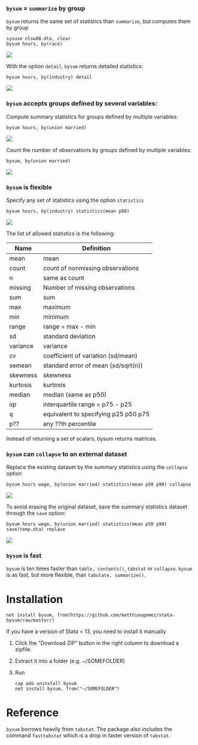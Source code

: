 



### `bysum`  = `summarize` by group

`bysum` returns the same set of statistics than `summarize`, but computes them by group

```
sysuse nlsw88.dta, clear
bysum hours, by(race) 
```
![](img/sum.jpg)

With the option `detail`, `bysum` returns detailed statistics:
```
bysum hours, by(industry) detail
```
![](img/sumdetail.jpg)



### `bysum` accepts groups defined by several variables:

Compute summary statistics for groups defined by multiple variables:

```
bysum hours, by(union married) 
```
![](img/sumgroups.jpg)


Count the number of observations by groups defined by multiple variables:

```
bysum, by(union married) 
```
![](img/sumtab.jpg)



### `bysum` is flexible

Specify any set of statistics using the option `statistics`
```
bysum hours, by(industry) statistics(mean p80)
```
![](img/sumstat.jpg)


The list of allowed statistics is the following:

Name | Definition
---|---
mean          | mean
count         | count of nonmissing observations
n             | same as count
missing	|	Number of missing observations
sum           | sum
max           | maximum
min           | minimum
range         | range = max - min
sd            | standard deviation
variance      | variance
cv            | coefficient of variation (sd/mean)
semean        | standard error of mean (sd/sqrt(n))
skewness      | skewness
kurtosis      | kurtosis
median        | median (same as p50)
iqr           | interquartile range = p75 - p25
q             | equivalent to specifying p25 p50 p75
p??			|	any ??th percentile


Instead of returning a set of scalars, bysum returns matrices.





### `bysum` can `collapse` to an external dataset

Replace the existing dataset by the summary statistics using the `collapse` option
```
bysum hours wage, by(union married) statistics(mean p50 p90) collapse
```
![](img/sumcollapse.jpg)



To avoid erasing the original dataset, save the summary statistics  dataset through the `save` option:

```
bysum hours wage, by(union married) statistics(mean p50 p90) save(temp.dta) replace
```
![](img/sumcollapse2.jpg)





### `bysum` is fast
`bysum` is ten times faster than `table, contents()`, `tabstat` or `collapse`. `bysum` is as fast, but more flexible, than `tabulate, summarize()`.


# Installation
```
net install bysum, from(https://github.com/matthieugomez/stata-bysum/raw/master/)
```

If you have a version of Stata < 13, you need to install it manually

1. Click the "Download ZIP" button in the right column to download a zipfile. 
2. Extract it into a folder (e.g. ~/SOMEFOLDER)
3. Run

	```
	cap ado uninstall bysum
	net install bysum, from("~/SOMEFOLDER")
	```

# Reference
`bysum` borrows heavily  from `tabstat`.  The package also includes the command `fasttabstat` which is a drop in faster version of `tabstat`.
